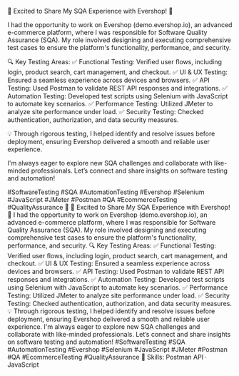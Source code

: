 🚀 Excited to Share My SQA Experience with Evershop! 🚀

I had the opportunity to work on Evershop (demo.evershop.io), an advanced e-commerce platform, where I was responsible for Software Quality Assurance (SQA). My role involved designing and executing comprehensive test cases to ensure the platform's functionality, performance, and security.

🔍 Key Testing Areas:
✅ Functional Testing: Verified user flows, including login, product search, cart management, and checkout.
✅ UI & UX Testing: Ensured a seamless experience across devices and browsers.
✅ API Testing: Used Postman to validate REST API responses and integrations.
✅ Automation Testing: Developed test scripts using Selenium with JavaScript to automate key scenarios.
✅ Performance Testing: Utilized JMeter to analyze site performance under load.
✅ Security Testing: Checked authentication, authorization, and data security measures.

💡 Through rigorous testing, I helped identify and resolve issues before deployment, ensuring Evershop delivered a smooth and reliable user experience.

I'm always eager to explore new SQA challenges and collaborate with like-minded professionals. Let’s connect and share insights on software testing and automation!

#SoftwareTesting #SQA #AutomationTesting #Evershop #Selenium #JavaScript #JMeter #Postman #QA #EcommerceTesting #QualityAssurance 🚀
🚀 Excited to Share My SQA Experience with Evershop! 🚀 I had the opportunity to work on Evershop (demo.evershop.io), an advanced e-commerce platform, where I was responsible for Software Quality Assurance (SQA). My role involved designing and executing comprehensive test cases to ensure the platform's functionality, performance, and security. 🔍 Key Testing Areas: ✅ Functional Testing: Verified user flows, including login, product search, cart management, and checkout. ✅ UI & UX Testing: Ensured a seamless experience across devices and browsers. ✅ API Testing: Used Postman to validate REST API responses and integrations. ✅ Automation Testing: Developed test scripts using Selenium with JavaScript to automate key scenarios. ✅ Performance Testing: Utilized JMeter to analyze site performance under load. ✅ Security Testing: Checked authentication, authorization, and data security measures. 💡 Through rigorous testing, I helped identify and resolve issues before deployment, ensuring Evershop delivered a smooth and reliable user experience. I'm always eager to explore new SQA challenges and collaborate with like-minded professionals. Let’s connect and share insights on software testing and automation! #SoftwareTesting #SQA #AutomationTesting #Evershop #Selenium #JavaScript #JMeter #Postman #QA #EcommerceTesting #QualityAssurance 🚀
Skills: Postman API · JavaScript
